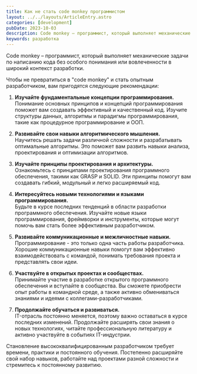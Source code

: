 ```yaml
---
title: Как не стать code monkey программистом
layout: ../../layouts/ArticleEntry.astro
categories: [development]
pubDate: 2023-10-03
description: Code monkey – программист, который выполняет механические задачи по написанию кода без особого понимания или вовлеченности в широкий контекст разработки.
keywords: разработка
---
```



Code monkey – программист, который выполняет механические задачи по написанию кода без особого понимания или вовлеченности в широкий контекст разработки.

Чтобы не превратиться в "code monkey" и стать опытным разработчиком, вам пригодятся следующие рекомендации:

1. **Изучайте фундаментальные концепции программирования.**  
Понимание основных принципов и концепций программирования поможет вам создавать эффективный и качественный код. Изучите структуры данных, алгоритмы и парадигмы программирования, такие как процедурное программирование и ООП.
 
2. **Развивайте свои навыки алгоритмического мышления.**  
Научитесь решать задачи различной сложности и разрабатывать оптимальные алгоритмы. Это поможет вам развить навыки анализа, проектирования и оптимизации алгоритмов.
 
3. **Изучайте принципы проектирования и архитектуры.**  
Ознакомьтесь с принципами проектирования программного обеспечения, такими как GRASP и SOLID. Эти принципы помогут вам создавать гибкий, модульный и легко расширяемый код.
 
4. **Интересуйтесь новыми технологиями и языками программирования.**  
Будьте в курсе последних тенденций в области разработки программного обеспечения. Изучайте новые языки программирования, фреймворки и инструменты, которые могут помочь вам стать более эффективным разработчиком.
 
5. **Развивайте коммуникационные и межличностные навыки.**  
Программирование - это только одна часть работы разработчика. Хорошие коммуникационные навыки помогут вам эффективно взаимодействовать с командой, понимать требования проекта и представлять свои идеи.
 
6. **Участвуйте в открытых проектах и сообществах.**  
Принимайте участие в разработке открытого программного обеспечения и вступайте в сообщества. Вы сможете приобрести опыт работы в командной среде, а также активно обмениваться знаниями и идеями с коллегами-разработчиками.
 
7. **Продолжайте обучаться и развиваться.**  
IT-отрасль постоянно меняется, поэтому важно оставаться в курсе последних изменений. Продолжайте расширять свои знания о новых технологиях, читайте профессиональную литературу и активно участвуйте в событиях IT-индустрии.
 

Становление высококвалифицированным разработчиком требует времени, практики и постоянного обучения. Постепенно расширяйте свой набор навыков, работайте над проектами разной сложности и стремитесь к постоянному развитию.
